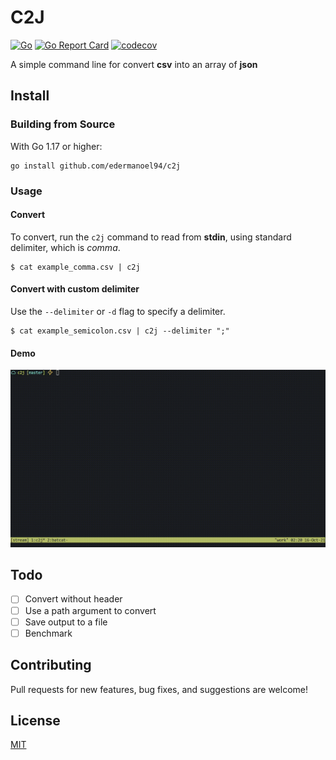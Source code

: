 # C2J

[![Go](https://github.com/edermanoel94/c2j/actions/workflows/go.yml/badge.svg)](https://github.com/edermanoel94/c2j/actions/workflows/go.yml)
[![Go Report Card](https://goreportcard.com/badge/github.com/edermanoel94/c2j)](https://goreportcard.com/report/github.com/edermanoel94/c2j)
[![codecov](https://codecov.io/gh/edermanoel94/c2j/branch/master/graph/badge.svg)](https://codecov.io/gh/edermanoel94/c2j)

A simple command line for convert **csv** into an array of **json**

## Install

### Building from Source

With Go 1.17 or higher:

```
go install github.com/edermanoel94/c2j
```

### Usage

#### Convert

To convert, run the `c2j` command to read from **stdin**, using standard delimiter, which is *comma*.

```
$ cat example_comma.csv | c2j
```

#### Convert with custom delimiter

Use the `--delimiter` or `-d` flag to specify a delimiter.

```
$ cat example_semicolon.csv | c2j --delimiter ";"
```

#### Demo

![Demonstration](demo.gif)

## Todo

- [ ] Convert without header
- [ ] Use a path argument to convert
- [ ] Save output to a file
- [ ] Benchmark

## Contributing

Pull requests for new features, bug fixes, and suggestions are welcome!

## License

[MIT](https://github.com/edermanoel94/c2j/blob/master/LICENSE)
